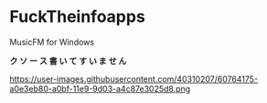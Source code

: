 # FuckTheinfoapps
MusicFM for Windows
 
 
**ク ソ ー ス 書 い て す い ま せ ん**

https://user-images.githubusercontent.com/40310207/60764175-a0e3eb80-a0bf-11e9-9d03-a4c87e3025d8.png
